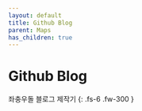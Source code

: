 ```yaml
---
layout: default
title: Github Blog
parent: Maps
has_children: true
---
```


# Github Blog

좌충우돌 블로그 제작기
{: .fs-6 .fw-300 }

